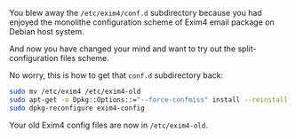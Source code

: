 

You blew away the `/etc/exim4/conf.d` subdirectory because you had enjoyed the monolithe configuration scheme of Exim4 email package on Debian host system.

And now you have changed your mind and want to try out the split-configuration files scheme.

No worry, this is how to get that `conf.d` subdirectory  back:

```bash
sudo mv /etc/exim4 /etc/exim4-old
sudo apt-get -o Dpkg::Options::="--force-confmiss" install --reinstall exim4-config
sudo dpkg-reconfigure exim4-config
```

Your old Exim4 config files are now in `/etc/exim4-old`.

